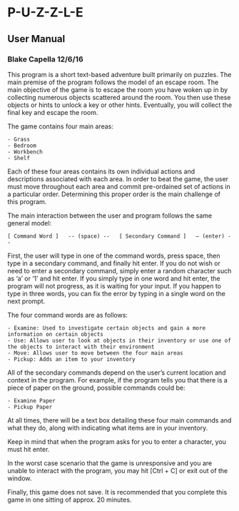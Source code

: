 # P-U-Z-Z-L-E
## User Manual
### Blake Capella 12/6/16

This program is a short text-based adventure built primarily on puzzles.  The main premise of the program follows the model of an escape room. The main objective of the game is to escape the room you have woken up in by collecting numerous objects scattered around the room. You then use these objects or hints to unlock a key or other hints. Eventually, you will collect the final key and escape the room.

The game contains four main areas:

	- Grass
	- Bedroom
	- Workbench
	- Shelf

Each of these four areas contains its own individual actions and descriptions associated with each area. In order to beat the game, the user must move throughout each area and commit pre-ordained set of actions in a particular order. Determining this proper order is the main challenge of this program.

The main interaction between the user and program follows the same general model:
	
	[ Command Word ]   -- (space) --   [ Secondary Command ]   – (enter) --

First, the user will type in one of the command words, press space, then type in a secondary command, and finally hit enter. If you do not wish or need to enter a secondary command, simply enter a random character such as ‘a’ or ‘1’ and hit enter. If you simply type in one word and hit enter, the program will not progress, as it is waiting for your input. If you happen to type in three words, you can fix the error by typing in a single word on the next prompt.

The four command words are as follows:

	- Examine: Used to investigate certain objects and gain a more information on certain objects
	- Use: Allows user to look at objects in their inventory or use one of the objects to interact with their environment
	- Move: Allows user to move between the four main areas 
	- Pickup: Adds an item to your inventory

All  of the secondary commands depend on the user’s current location and context in the program. For example, if the program tells you that there is a piece of paper on the ground, possible commands could be:
	
	- Examine Paper
	- Pickup Paper

At all times, there will be a text box detailing these four main commands and what they do, along with indicating what items are in your inventory.

Keep in mind that when the program asks for you to enter a character, you must hit enter.

In the worst case scenario that the game is unresponsive and you are unable to interact with the program, you may hit [Ctrl + C] or exit out of the window.

Finally, this game does not save. It is recommended that you complete this game in one sitting of approx. 20 minutes.
